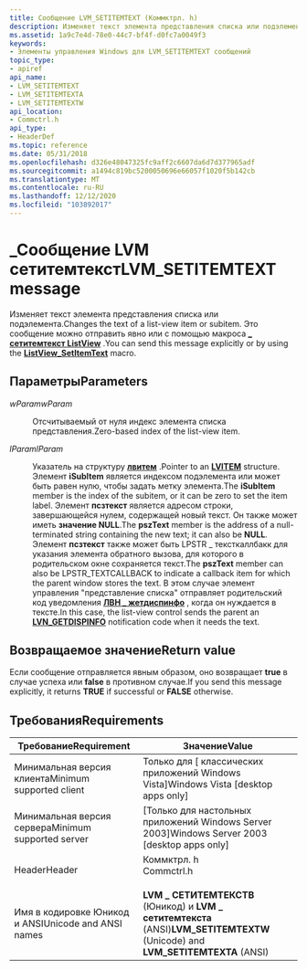 ```yaml
---
title: Сообщение LVM_SETITEMTEXT (Коммктрл. h)
description: Изменяет текст элемента представления списка или подэлемента. Это сообщение можно отправить явно или с помощью \_ макроса Сетитемтекст ListView.
ms.assetid: 1a9c7e4d-78e0-44c7-bf4f-d0fc7a0049f3
keywords:
- Элементы управления Windows для LVM_SETITEMTEXT сообщений
topic_type:
- apiref
api_name:
- LVM_SETITEMTEXT
- LVM_SETITEMTEXTA
- LVM_SETITEMTEXTW
api_location:
- Commctrl.h
api_type:
- HeaderDef
ms.topic: reference
ms.date: 05/31/2018
ms.openlocfilehash: d326e48047325fc9aff2c6607da6d7d377965adf
ms.sourcegitcommit: a1494c819bc5200050696e66057f1020f5b142cb
ms.translationtype: MT
ms.contentlocale: ru-RU
ms.lasthandoff: 12/12/2020
ms.locfileid: "103892017"
---
```

# <a name="lvm_setitemtext-message"></a><span data-ttu-id="99f92-105">\_Сообщение LVM сетитемтекст</span><span class="sxs-lookup"><span data-stu-id="99f92-105">LVM\_SETITEMTEXT message</span></span>

<span data-ttu-id="99f92-106">Изменяет текст элемента представления списка или подэлемента.</span><span class="sxs-lookup"><span data-stu-id="99f92-106">Changes the text of a list-view item or subitem.</span></span> <span data-ttu-id="99f92-107">Это сообщение можно отправить явно или с помощью макроса [**\_ сетитемтекст ListView**](/windows/desktop/api/Commctrl/nf-commctrl-listview_setitemtext) .</span><span class="sxs-lookup"><span data-stu-id="99f92-107">You can send this message explicitly or by using the [**ListView\_SetItemText**](/windows/desktop/api/Commctrl/nf-commctrl-listview_setitemtext) macro.</span></span>

## <a name="parameters"></a><span data-ttu-id="99f92-108">Параметры</span><span class="sxs-lookup"><span data-stu-id="99f92-108">Parameters</span></span>

<dl> <dt>

<span data-ttu-id="99f92-109">*wParam*</span><span class="sxs-lookup"><span data-stu-id="99f92-109">*wParam*</span></span> 
</dt> <dd>

<span data-ttu-id="99f92-110">Отсчитываемый от нуля индекс элемента списка представления.</span><span class="sxs-lookup"><span data-stu-id="99f92-110">Zero-based index of the list-view item.</span></span>

</dd> <dt>

<span data-ttu-id="99f92-111">*lParam*</span><span class="sxs-lookup"><span data-stu-id="99f92-111">*lParam*</span></span> 
</dt> <dd>

<span data-ttu-id="99f92-112">Указатель на структуру [**лвитем**](/windows/win32/api/commctrl/ns-commctrl-lvitema) .</span><span class="sxs-lookup"><span data-stu-id="99f92-112">Pointer to an [**LVITEM**](/windows/win32/api/commctrl/ns-commctrl-lvitema) structure.</span></span> <span data-ttu-id="99f92-113">Элемент **iSubItem** является индексом подэлемента или может быть равен нулю, чтобы задать метку элемента.</span><span class="sxs-lookup"><span data-stu-id="99f92-113">The **iSubItem** member is the index of the subitem, or it can be zero to set the item label.</span></span> <span data-ttu-id="99f92-114">Элемент **псзтекст** является адресом строки, завершающейся нулем, содержащей новый текст. Он также может иметь **значение NULL**.</span><span class="sxs-lookup"><span data-stu-id="99f92-114">The **pszText** member is the address of a null-terminated string containing the new text; it can also be **NULL**.</span></span> <span data-ttu-id="99f92-115">Элемент **псзтекст** также может быть LPSTR \_ тексткаллбакк для указания элемента обратного вызова, для которого в родительском окне сохраняется текст.</span><span class="sxs-lookup"><span data-stu-id="99f92-115">The **pszText** member can also be LPSTR\_TEXTCALLBACK to indicate a callback item for which the parent window stores the text.</span></span> <span data-ttu-id="99f92-116">В этом случае элемент управления "представление списка" отправляет родительский код уведомления [**ЛВН \_ жетдиспинфо**](lvn-getdispinfo.md) , когда он нуждается в тексте.</span><span class="sxs-lookup"><span data-stu-id="99f92-116">In this case, the list-view control sends the parent an [**LVN\_GETDISPINFO**](lvn-getdispinfo.md) notification code when it needs the text.</span></span>

</dd> </dl>

## <a name="return-value"></a><span data-ttu-id="99f92-117">Возвращаемое значение</span><span class="sxs-lookup"><span data-stu-id="99f92-117">Return value</span></span>

<span data-ttu-id="99f92-118">Если сообщение отправляется явным образом, оно возвращает **true** в случае успеха или **false** в противном случае.</span><span class="sxs-lookup"><span data-stu-id="99f92-118">If you send this message explicitly, it returns **TRUE** if successful or **FALSE** otherwise.</span></span>

## <a name="requirements"></a><span data-ttu-id="99f92-119">Требования</span><span class="sxs-lookup"><span data-stu-id="99f92-119">Requirements</span></span>



| <span data-ttu-id="99f92-120">Требование</span><span class="sxs-lookup"><span data-stu-id="99f92-120">Requirement</span></span> | <span data-ttu-id="99f92-121">Значение</span><span class="sxs-lookup"><span data-stu-id="99f92-121">Value</span></span> |
|-------------------------------------|---------------------------------------------------------------------------------------|
| <span data-ttu-id="99f92-122">Минимальная версия клиента</span><span class="sxs-lookup"><span data-stu-id="99f92-122">Minimum supported client</span></span><br/> | <span data-ttu-id="99f92-123">Только для \[ классических приложений Windows Vista\]</span><span class="sxs-lookup"><span data-stu-id="99f92-123">Windows Vista \[desktop apps only\]</span></span><br/>                                        |
| <span data-ttu-id="99f92-124">Минимальная версия сервера</span><span class="sxs-lookup"><span data-stu-id="99f92-124">Minimum supported server</span></span><br/> | <span data-ttu-id="99f92-125">\[Только для настольных приложений Windows Server 2003\]</span><span class="sxs-lookup"><span data-stu-id="99f92-125">Windows Server 2003 \[desktop apps only\]</span></span><br/>                                  |
| <span data-ttu-id="99f92-126">Header</span><span class="sxs-lookup"><span data-stu-id="99f92-126">Header</span></span><br/>                   | <dl> <span data-ttu-id="99f92-127"><dt>Коммктрл. h</dt></span><span class="sxs-lookup"><span data-stu-id="99f92-127"><dt>Commctrl.h</dt></span></span> </dl> |
| <span data-ttu-id="99f92-128">Имя в кодировке Юникод и ANSI</span><span class="sxs-lookup"><span data-stu-id="99f92-128">Unicode and ANSI names</span></span><br/>   | <span data-ttu-id="99f92-129">**LVM \_ СЕТИТЕМТЕКСТВ** (Юникод) и **LVM \_ сетитемтекста** (ANSI)</span><span class="sxs-lookup"><span data-stu-id="99f92-129">**LVM\_SETITEMTEXTW** (Unicode) and **LVM\_SETITEMTEXTA** (ANSI)</span></span><br/>           |



 

 





